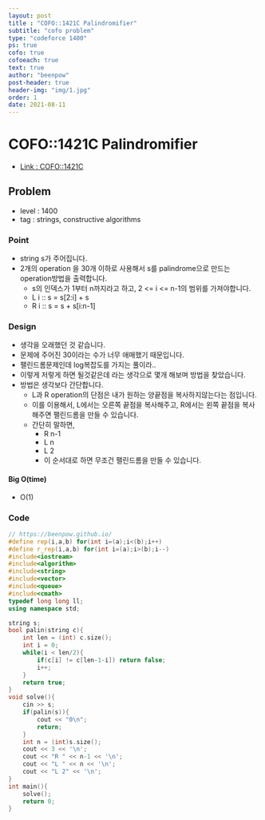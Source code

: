 ```yaml
---
layout: post
title : "COFO::1421C Palindromifier"
subtitle: "cofo problem"
type: "codeforce 1400"
ps: true
cofo: true
cofoeach: true
text: true
author: "beenpow"
post-header: true
header-img: "img/1.jpg"
order: 1
date: 2021-08-11
---
```

# COFO::1421C Palindromifier
- [Link : COFO::1421C](https://codeforces.com/problemset/problem/1421/C)

## Problem 

- level : 1400
- tag : strings, constructive algorithms

### Point
- string s가 주어집니다.
- 2개의 operation 을 30개 이하로 사용해서 s를 palindrome으로 만드는 operation방법을 출력합니다.
  - s의 인덱스가 1부터 n까지라고 하고, 2 <= i <= n-1의 범위를 가져야합니다.
  - L i :: s = s[2:i] + s
  - R i :: s = s + s[i:n-1]

### Design
- 생각을 오래했던 것 같습니다.
- 문제에 주어진 30이라는 수가 너무 애매했기 때문입니다.
- 팰린드롬문제인데 log복잡도를 가지는 풀이라..
- 이렇게 저렇게 하면 될것같은데 라는 생각으로 몇개 해보며 방법을 찾았습니다.
- 방법은 생각보다 간단합니다.
  - L과 R operation의 단점은 내가 원하는 양끝점을 복사하지않는다는 점입니다.
  - 이를 이용해서, L에서는 오른쪽 끝점을 복사해주고, R에서는 왼쪽 끝점을 복사해주면 팰린드롬을 만들 수 있습니다.
  - 간단히 말하면,
    - R n-1
    - L n
    - L 2 
    - 이 순서대로 하면 무조건 팰린드롬을 만들 수 있습니다.

#### Big O(time)
- O(1)

### Code

```cpp
// https://beenpow.github.io/
#define rep(i,a,b) for(int i=(a);i<(b);i++)
#define r_rep(i,a,b) for(int i=(a);i>(b);i--)
#include<iostream>
#include<algorithm>
#include<string>
#include<vector>
#include<queue>
#include<cmath>
typedef long long ll;
using namespace std;

string s;
bool palin(string c){
    int len = (int) c.size();
    int i = 0;
    while(i < len/2){
        if(c[i] != c[len-1-i]) return false;
        i++;
    }
    return true;
}
void solve(){
    cin >> s;
    if(palin(s)){
        cout << "0\n";
        return;
    }
    int n = (int)s.size();
    cout << 3 << '\n';
    cout << "R " << n-1 << '\n';
    cout << "L " << n << '\n';
    cout << "L 2" << '\n';
}
int main(){
    solve();
    return 0;
}
```
